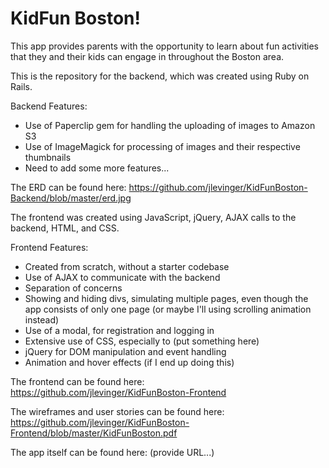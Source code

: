 # KidFun Boston!
This app provides parents with the opportunity to learn about fun activities that they and their kids can engage in throughout the Boston area.

This is the repository for the backend, which was created using Ruby on Rails.

Backend Features:

* Use of Paperclip gem for handling the uploading of images to Amazon S3
* Use of ImageMagick for processing of images and their respective thumbnails
* Need to add some more features...

The ERD can be found here: https://github.com/jlevinger/KidFunBoston-Backend/blob/master/erd.jpg

The frontend was created using JavaScript, jQuery, AJAX calls to the backend, HTML, and CSS.

Frontend Features:

* Created from scratch, without a starter codebase
* Use of AJAX to communicate with the backend
* Separation of concerns
* Showing and hiding divs, simulating multiple pages, even though the app consists of only one page (or maybe I'll using scrolling animation instead)
* Use of a modal, for registration and logging in
* Extensive use of CSS, especially to (put something here)
* jQuery for DOM manipulation and event handling
* Animation and hover effects (if I end up doing this)

The frontend can be found here: https://github.com/jlevinger/KidFunBoston-Frontend

The wireframes and user stories can be found here: https://github.com/jlevinger/KidFunBoston-Frontend/blob/master/KidFunBoston.pdf

The app itself can be found here: (provide URL...)
